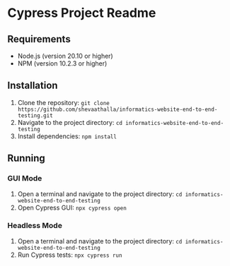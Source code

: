 # Cypress Project Readme

## Requirements

- Node.js (version 20.10 or higher)
- NPM (version 10.2.3 or higher)

## Installation

1. Clone the repository: `git clone https://github.com/shevaathalla/informatics-website-end-to-end-testing.git`
2. Navigate to the project directory: `cd informatics-website-end-to-end-testing`
3. Install dependencies: `npm install`

## Running

### GUI Mode

1. Open a terminal and navigate to the project directory: `cd informatics-website-end-to-end-testing`
2. Open Cypress GUI: `npx cypress open`

### Headless Mode

1. Open a terminal and navigate to the project directory: `cd informatics-website-end-to-end-testing`
2. Run Cypress tests: `npx cypress run`
